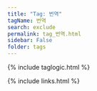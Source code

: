 ```yaml
---
title: "Tag: 번역"
tagName: 번역
search: exclude
permalink: tag_번역.html
sidebar: False
folder: tags
---
```

{% include taglogic.html %}

{% include links.html %}

